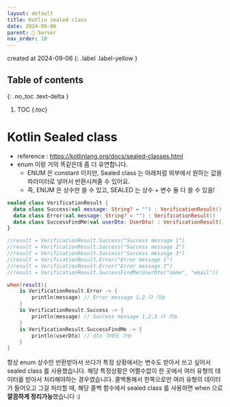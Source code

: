 ```yaml
---
layout: default
title: Kotlin sealed class
date: 2024-09-06
parent: 📌 Server
nav_order: 18
---
```


created at 2024-09-06
{: .label .label-yellow }

## Table of contents
{: .no_toc .text-delta }

1. TOC
{:toc}

# Kotlin Sealed class
* reference : https://kotlinlang.org/docs/sealed-classes.html
* enum 이랑 거의 똑같은데 좀 더 유연합니다.
  * ENUM 은 constant 이지만, Sealed class 는 아래처럼 외부에서 원하는 값을 파라미터로 넣어서 반환시켜줄 수 있어요.
  * 즉, ENUM 은 상수만 쓸 수 있고, SEALED 는 상수 + 변수 둘 다 쓸 수 있음!


```kotlin
sealed class VerificationResult {
  data class Success(val message: String? = "") : VerificationResult()
  data class Error(val message: String? = "") : VerificationResult()
  data class SuccessFindMe(val userDto: UserDto) : VerificationResult()
}

//result = VerificationResult.Success("Success message 1")
//result = VerificationResult.Success("Success message 2")
//result = VerificationResult.Success("Success message 3")
//result = VerificationResult.Error("Error message 1")
//result = VerificationResult.Error("Error message 2")
//result = VerificationResult.SuccessFindMe(UserDto("name", "email"))

when(result){
    is VerificationResult.Error -> {
        println(message) // Error message 1,2 다 가능
    }
    is VerificationResult.Success -> {
        println(message) // Success message 1,2,3 다 가능
    }
    is VerificationResult.SuccessFindMe -> {
        println(userDto) // dto 객체도 가능
    }
}
```

항상 enum 상수만 반환받아서 쓰다가 특정 상황에서는 변수도 받아서 쓰고 싶어서 sealed class 를 사용했습니다. 해당 특정상황은 어쩔수없이 한 곳에서 여러 유형의 데이터를 받아서 처리해야하는 경우였습니다.
콜백통해서 한쪽으로만 여러 유형의 데이터가 들어오고 그걸 처리할 때, 해당 콜백 함수에서 sealed class 를 사용하면 when 으로 **깔끔하게 정리가능**했습니다 :)
